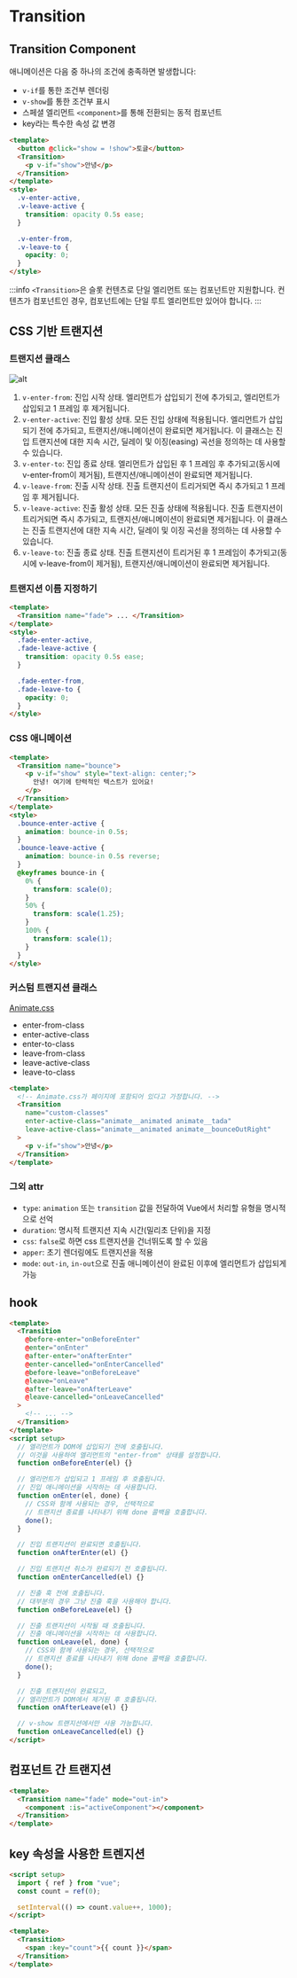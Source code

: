 # Transition

## Transition Component

애니메이션은 다음 중 하나의 조건에 충족하면 발생합니다:

- `v-if`를 통한 조건부 렌더링
- `v-show`를 통한 조건부 표시
- 스페셜 엘리먼트 `<component>`를 통해 전환되는 동적 컴포넌트
- key라는 특수한 속성 값 변경

```html
<template>
  <button @click="show = !show">토글</button>
  <Transition>
    <p v-if="show">안녕</p>
  </Transition>
</template>
<style>
  .v-enter-active,
  .v-leave-active {
    transition: opacity 0.5s ease;
  }

  .v-enter-from,
  .v-leave-to {
    opacity: 0;
  }
</style>
```

:::info
`<Transition>`은 슬롯 컨텐츠로 단일 엘리먼트 또는 컴포넌트만 지원합니다. 컨텐츠가 컴포넌트인 경우, 컴포넌트에는 단일 루트 엘리먼트만 있어야 합니다.
:::

## CSS 기반 트랜지션​

### 트랜지션 클래스

![alt](https://ko.vuejs.org/assets/transition-classes.w6XFrltA.png)

1. `v-enter-from`: 진입 시작 상태. 엘리먼트가 삽입되기 전에 추가되고, 엘리먼트가 삽입되고 1 프레임 후 제거됩니다.
2. `v-enter-active`: 진입 활성 상태. 모든 진입 상태에 적용됩니다. 엘리먼트가 삽입되기 전에 추가되고, 트랜지션/애니메이션이 완료되면 제거됩니다. 이 클래스는 진입 트랜지션에 대한 지속 시간, 딜레이 및 이징(easing) 곡선을 정의하는 데 사용할 수 있습니다.
3. `v-enter-to`: 진입 종료 상태. 엘리먼트가 삽입된 후 1 프레임 후 추가되고(동시에 v-enter-from이 제거됨), 트랜지션/애니메이션이 완료되면 제거됩니다.
4. `v-leave-from`: 진출 시작 상태. 진출 트랜지션이 트리거되면 즉시 추가되고 1 프레임 후 제거됩니다.
5. `v-leave-active`: 진출 활성 상태. 모든 진출 상태에 적용됩니다. 진출 트랜지션이 트리거되면 즉시 추가되고, 트랜지션/애니메이션이 완료되면 제거됩니다. 이 클래스는 진출 트랜지션에 대한 지속 시간, 딜레이 및 이징 곡선을 정의하는 데 사용할 수 있습니다.
6. `v-leave-to`: 진출 종료 상태. 진출 트랜지션이 트리거된 후 1 프레임이 추가되고(동시에 v-leave-from이 제거됨), 트랜지션/애니메이션이 완료되면 제거됩니다.

### 트랜지션 이름 지정하기

```html
<template>
  <Transition name="fade"> ... </Transition>
</template>
<style>
  .fade-enter-active,
  .fade-leave-active {
    transition: opacity 0.5s ease;
  }

  .fade-enter-from,
  .fade-leave-to {
    opacity: 0;
  }
</style>
```

### CSS 애니메이션

```html
<template>
  <Transition name="bounce">
    <p v-if="show" style="text-align: center;">
      안녕! 여기에 탄력적인 텍스트가 있어요!
    </p>
  </Transition>
</template>
<style>
  .bounce-enter-active {
    animation: bounce-in 0.5s;
  }
  .bounce-leave-active {
    animation: bounce-in 0.5s reverse;
  }
  @keyframes bounce-in {
    0% {
      transform: scale(0);
    }
    50% {
      transform: scale(1.25);
    }
    100% {
      transform: scale(1);
    }
  }
</style>
```

### 커스텀 트랜지션 클래스

[Animate.css](https://animate.style/)

- enter-from-class
- enter-active-class
- enter-to-class
- leave-from-class
- leave-active-class
- leave-to-class

```html
<template>
  <!-- Animate.css가 페이지에 포함되어 있다고 가정합니다. -->
  <Transition
    name="custom-classes"
    enter-active-class="animate__animated animate__tada"
    leave-active-class="animate__animated animate__bounceOutRight"
  >
    <p v-if="show">안녕</p>
  </Transition>
</template>
```

### 그외 attr

- `type`: `animation` 또는 `transition` 값을 전달하여 Vue에서 처리할 유형을 명시적으로 선억
- `duration`: 명시적 트랜지션 지속 시간(밀리초 단위)을 지정
- `css`: `false`로 하면 css 트랜지션을 건너뛰도록 할 수 있음
- `apper`: 초기 렌더링에도 트랜지션을 적용
- `mode`: `out-in`, `in-out`으로 진출 애니메이션이 완료된 이후에 엘리먼트가 삽입되게 가능

## hook

```html
<template>
  <Transition
    @before-enter="onBeforeEnter"
    @enter="onEnter"
    @after-enter="onAfterEnter"
    @enter-cancelled="onEnterCancelled"
    @before-leave="onBeforeLeave"
    @leave="onLeave"
    @after-leave="onAfterLeave"
    @leave-cancelled="onLeaveCancelled"
  >
    <!-- ... -->
  </Transition>
</template>
<script setup>
  // 엘리먼트가 DOM에 삽입되기 전에 호출됩니다.
  // 이것을 사용하여 엘리먼트의 "enter-from" 상태를 설정합니다.
  function onBeforeEnter(el) {}

  // 엘리먼트가 삽입되고 1 프레임 후 호출됩니다.
  // 진입 애니메이션을 시작하는 데 사용합니다.
  function onEnter(el, done) {
    // CSS와 함께 사용되는 경우, 선택적으로
    // 트랜지션 종료를 나타내기 위해 done 콜백을 호출합니다.
    done();
  }

  // 진입 트랜지션이 완료되면 호출됩니다.
  function onAfterEnter(el) {}

  // 진입 트랜지션 취소가 완료되기 전 호출됩니다.
  function onEnterCancelled(el) {}

  // 진출 훅 전에 호출됩니다.
  // 대부분의 경우 그냥 진출 훅을 사용해야 합니다.
  function onBeforeLeave(el) {}

  // 진출 트랜지션이 시작될 때 호출됩니다.
  // 진출 애니메이션을 시작하는 데 사용합니다.
  function onLeave(el, done) {
    // CSS와 함께 사용되는 경우, 선택적으로
    // 트랜지션 종료를 나타내기 위해 done 콜백을 호출합니다.
    done();
  }

  // 진출 트랜지션이 완료되고,
  // 엘리먼트가 DOM에서 제거된 후 호출됩니다.
  function onAfterLeave(el) {}

  // v-show 트랜지션에서만 사용 가능합니다.
  function onLeaveCancelled(el) {}
</script>
```

## 컴포넌트 간 트랜지션

```html
<template>
  <Transition name="fade" mode="out-in">
    <component :is="activeComponent"></component>
  </Transition>
</template>
```

## key 속성을 사용한 트렌지션

```html
<script setup>
  import { ref } from "vue";
  const count = ref(0);

  setInterval(() => count.value++, 1000);
</script>

<template>
  <Transition>
    <span :key="count">{{ count }}</span>
  </Transition>
</template>
```
